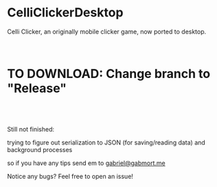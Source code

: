 # CelliClickerDesktop
Celli Clicker, an originally mobile clicker game, now ported to desktop.
<br />
<br />
<br />
# TO DOWNLOAD: Change branch to "Release"
<br />
<br />
<br />
Still not finished:

trying to figure out serialization to JSON (for saving/reading data) and background processes

so if you have any tips send em to gabriel@gabmort.me

Notice any bugs? Feel free to open an issue!
